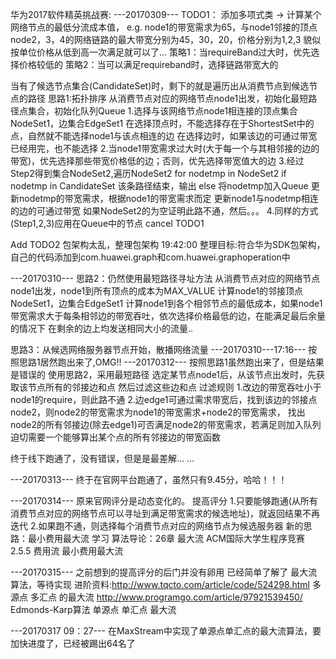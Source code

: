 华为2017软件精英挑战赛:
---20170309---
TODO1：
添加多项式类 -> 计算某个网络节点的最低分流成本值，
e.g. node1的带宽需求为65，与node1邻接的顶点node2，3，4的网络链路的最大带宽分别为45，30，20，价格分别为1,2,3
貌似按单位价格从低到高一次满足就可以了...
策略1：当requireBand过大时，优先选择价格较低的
策略2：当可以满足requireband时，选择链路带宽大的

当有了候选节点集合(CandidateSet)时，剩下的就是遍历出从消费节点到候选节点的路径
思路1:拓扑排序
从消费节点对应的网络节点node1出发，初始化最短路径点集合，初始化队列Queue
   1.选择与该网络节点node1相连接的顶点集合NodeSet1，边集合EdgeSet1
                           在选择顶点时，不能选择存在于ShortestSet中的点，自然就不能选择node1与该点相连的边
                           在选择边时，如果该边的可通过带宽已经用完，也不能选择
   2.当node1带宽需求过大时(大于每一个与其相邻接的边的带宽)，优先选择那些带宽价格低的边；否则，优先选择带宽值大的边
   3.经过Step2得到集合NodeSet2,遍历NodeSet2
         for nodetmp in NodeSet2
            if nodetmp in CandidateSet
                                             该条路径结束，输出
            else 
                                             将nodetmp加入Queue
                                             更新nodetmp的带宽需求，根据node1的带宽需求而定
                                             更新node1与nodetmp相连的边的可通过带宽
               如果NodeSet2的为空证明此路不通，然后。。。
   4.同样的方式(Step1,2,3)应用在Queue中的节点
cancel TODO1

Add TODO2  包架构太乱，整理包架构  19:42:00
     整理目标:符合华为SDK包架构，自己的代码添加到com.huawei.graph和com.huawei.graphoperation中
     
---20170310---
思路2：仍然使用最短路径寻址方法
从消费节点对应的网络节点node1出发，node1到所有顶点的成本为MAX_VALUE
    计算node1的邻接顶点NodeSet1，边集合EdgeSet1
       计算node1到各个相邻节点的最低成本，如果node1带宽需求大于每条相邻边的带宽吞吐，依次选择价格最低的边，在能满足最后余量的情况下
       在剩余的边上均发送相同大小的流量..
       
思路3：从候选网络服务器节点开始，散播网络流量
---20170310---17:16---
按照思路1居然跑出来了,OMG!!
---20170312---
按照思路1虽然跑出来了，但是结果是错误的
使用思路2，采用最短路径
选定某节点node1后，从该节点出发时，先获取该节点所有的邻接边和点
然后过滤这些边和点
过滤规则 1.改边的带宽吞吐小于node1的require，则此路不通
      2.边edge1可通过需求带宽后，找到该边的邻接点node2，则node2的带宽需求为node1的带宽需求+node2的带宽需求，
                        找出node2的所有邻接边(除去edge1)可否满足node2的带宽需求，若满足则加入队列
                        迫切需要一个能够算出某个点的所有邻接边的带宽函数
                        
终于线下跑通了，没有错误，但是是最差解... ...      

---20170313---
终于在官网平台跑通了，虽然只有9.45分，哈哈！！！

---20170314---
原来官网评分是动态变化的。
提高评分
1.只要能够跑通(从所有消费节点对应的网络节点可以寻址到满足带宽需求的候选地址)，就返回结果不再迭代
2.如果跑不通，则选择每个消费节点对应的网络节点为候选服务器
新的思路：最小费用最大流
学习 算法导论：26章  最大流
   ACM国际大学生程序竞赛 2.5.5 费用流  最小费用最大流

---20170315---
之前想到的提高评分的后门并没有卵用
已经简单了解了 最大流 算法，等待实现
进阶资料:http://www.tqcto.com/article/code/524298.html  多源点  多汇点 的最大流
      http://www.programgo.com/article/97921539450/  Edmonds-Karp算法 单源点 单汇点 最大流
      
---20170317 09：27---
在MaxStream中实现了单源点单汇点的最大流算法，要加快进度了，已经被踢出64名了
 
